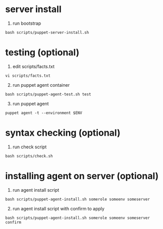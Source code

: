 # server install
1. run bootstrap
```
bash scripts/puppet-server-install.sh
```

# testing (optional)
1. edit scripts/facts.txt
```
vi scripts/facts.txt
```
2. run puppet agent container
```
bash scripts/puppet-agent-test.sh test
```
3. run puppet agent
```
puppet agent -t --environment $ENV
```

# syntax checking (optional)
1. run check script
```
bash scripts/check.sh
```

# installing agent on server (optional)
1. run agent install script
```
bash scripts/puppet-agent-install.sh somerole someenv someserver
```
2. run agent install script with confirm to apply
```
bash scripts/puppet-agent-install.sh somerole someenv someserver confirm
```
